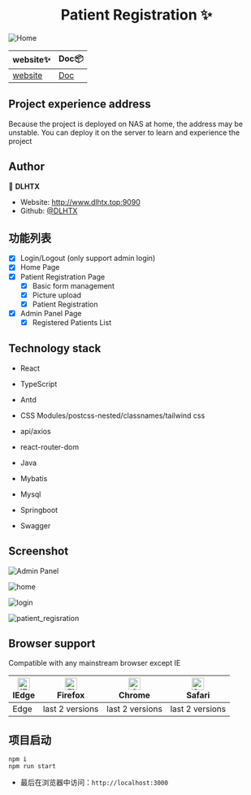 <!--
 * @Author: DLHTX
 * @Date: 2021-10-02 19:02:00
 * @LastEditTime: 2021-10-03 10:47:53
 * @LastEditors: DLHTX
 * @Description: In User Settings Edit
 * @FilePath: \chrome extensionf:\Desktop\Patient Registration\README.md
-->
<h1 align="center">Patient Registration ✨</h1>

![Home](./screenshot/home.png)

| website✨     |   Doc📦  |  
| ----------- | ----------- | 
| [website](http://www.dlhtx.top:9090) | [Doc](https://github.com/DLHTX/patienentRegistration) 

## Project experience address
Because the project is deployed on NAS at home, the address may be unstable. You can deploy it on the server to learn and experience the project

## Author
👤 **DLHTX**

* Website: http://www.dlhtx.top:9090
* Github: [@DLHTX](https://github.com/DLHTX/)


## 功能列表
- [x] Login/Logout (only support admin login)
- [x] Home Page
- [x] Patient Registration Page
  - [x] Basic form management
  - [x] Picture upload 
  - [x] Patient Registration
- [x] Admin Panel Page
  - [x] Registered Patients List
  
## Technology stack
- React
- TypeScript
- Antd
- CSS Modules/postcss-nested/classnames/tailwind css
- api/axios
- react-router-dom

- Java
- Mybatis
- Mysql
- Springboot
- Swagger
## Screenshot
![Admin Panel](./screenshot/admin_panel.png)

![home](./screenshot/home.png)

![login](./screenshot/login.png)

![patient_regisration](./screenshot/patient_regisration.png)


## Browser support

Compatible with any mainstream browser except IE

| [<img src="https://raw.githubusercontent.com/alrra/browser-logos/master/src/edge/edge_48x48.png" alt="IE / Edge" width="24px" height="24px" />](https://godban.github.io/browsers-support-badges/)</br>IEdge | [<img src="https://raw.githubusercontent.com/alrra/browser-logos/master/src/firefox/firefox_48x48.png" alt="Firefox" width="24px" height="24px" />](https://godban.github.io/browsers-support-badges/)</br>Firefox | [<img src="https://raw.githubusercontent.com/alrra/browser-logos/master/src/chrome/chrome_48x48.png" alt="Chrome" width="24px" height="24px" />](https://godban.github.io/browsers-support-badges/)</br>Chrome | [<img src="https://raw.githubusercontent.com/alrra/browser-logos/master/src/safari/safari_48x48.png" alt="Safari" width="24px" height="24px" />](https://godban.github.io/browsers-support-badges/)</br>Safari |
| ------------------------------------------------------------ | ------------------------------------------------------------ | ------------------------------------------------------------ | ------------------------------------------------------------ |
| Edge                                                         | last 2 versions                                              | last 2 versions                                              | last 2 versions                                              |


## 项目启动
```
npm i 
npm run start
```
- 最后在浏览器中访问：`http://localhost:3000`

